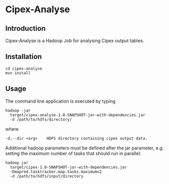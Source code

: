 Cipex-Analyse
=============

Introduction
------------

Cipex-Analyse is a Hadoop Job for analysing Cipex output tables.

Installation
------------

    cd cipex-analyse
    mvn install

Usage
-----

The command line application is executed by typing

    hadoop -jar
      target/cipex-analyse-1.0-SNAPSHOT-jar-with-dependencies.jar 
      -d /path/to/hdfs/directory/

where

    -d,--dir <arg>    HDFS directory containing cipex output data.

Additional hadoop parameters must be defined after the jar parameter, e.g.
setting the maximum number of tasks that should run in parallel:

    hadoop jar
      target/cipex-1.0-SNAPSHOT-jar-with-dependencies.jar
      -Dmapred.tasktracker.map.tasks.maximum=2
      -d /path/to/hdfs/input/directory
